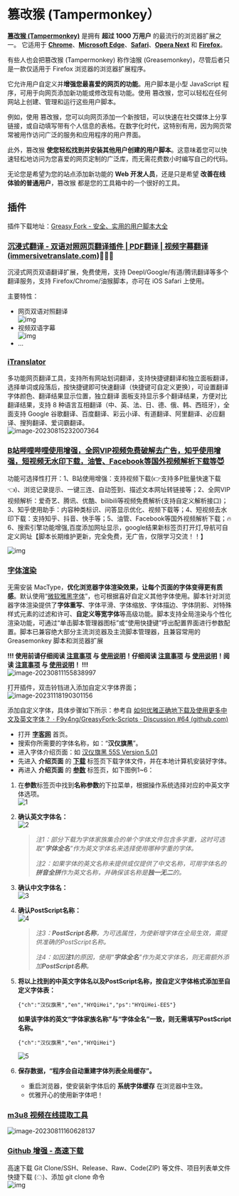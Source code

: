 # 篡改猴 (Tampermonkey）

[**篡改猴 (Tampermonkey)**](https://www.tampermonkey.net/index.php?browser=edge) 是拥有 **超过 1000 万用户** 的最流行的浏览器扩展之一。 它适用于 [**Chrome**](https://www.tampermonkey.net/index.php?browser=chrome)、[**Microsoft Edge**](https://www.tampermonkey.net/index.php?browser=edge)、[**Safari**](https://www.tampermonkey.net/index.php?browser=safari)、[**Opera Next**](https://www.tampermonkey.net/index.php?browser=opera) 和 [**Firefox**](https://www.tampermonkey.net/index.php?browser=firefox)。

有些人也会把篡改猴 (Tampermonkey) 称作油猴 (Greasemonkey)，尽管后者只是一款仅适用于 Firefox 浏览器的浏览器扩展程序。

它允许用户自定义并**增强您最喜爱的网页的功能**。用户脚本是小型 JavaScript 程序，可用于向网页添加新功能或修改现有功能。使用 篡改猴，您可以轻松在任何网站上创建、管理和运行这些用户脚本。

例如，使用 篡改猴，您可以向网页添加一个新按钮，可以快速在社交媒体上分享链接，或自动填写带有个人信息的表格。在数字化时代，这特别有用，因为网页常常被用作访问广泛的服务和应用程序的用户界面。

此外，篡改猴 **使您轻松找到并安装其他用户创建的用户脚本**。这意味着您可以快速轻松地访问为您喜爱的网页定制的广泛库，而无需花费数小时编写自己的代码。

无论您是希望为您的站点添加新功能的 **Web 开发人员**，还是只是希望 **改善在线体验的普通用户**，篡改猴 都是您的工具箱中的一个很好的工具。

## 插件

插件下载地址：[Greasy Fork - 安全、实用的用户脚本大全](https://greasyfork.org/zh-CN)

### [沉浸式翻译 - 双语对照网页翻译插件 | PDF翻译 | 视频字幕翻译 (immersivetranslate.com)](https://immersivetranslate.com/?force=1)🎉🎉🎉

沉浸式网页双语翻译扩展，免费使用，支持 Deepl/Google/有道/腾讯翻译等多个翻译服务，支持 Firefox/Chrome/油猴脚本，亦可在 iOS Safari 上使用。

主要特性：

- 网页双语对照翻译 <br />![img](https://cdn.jsdelivr.net/gh/xihuanxiaorang/img/202404261422473.png)
- 视频双语字幕 <br />![img](https://cdn.jsdelivr.net/gh/xihuanxiaorang/img/202404261422256.png)
- …

### [iTranslator](https://greasyfork.org/zh-CN/scripts/453186-itranslator)

多功能网页翻译工具，支持所有网站划词翻译，支持快捷键翻译和独立面板翻译，选择单词或段落后，按快捷键即可快速翻译（快捷键可自定义更换），可设置翻译字体颜色、翻译结果显示位置，独立翻译 面板支持显示多个翻译结果，方便对比翻译结果，支持 8 种语言互相翻译（中、英、法、日、德、俄、韩、西班牙），全面支持 Google 谷歌翻译、百度翻译、彩云小译、有道翻译、阿里翻译、必应翻译、搜狗翻译、爱词霸翻译。<br />![image-20230815232007364](https://fastly.jsdelivr.net/gh/xihuanxiaorang/img/202308152320406.png)

### [B站哔哩哔哩使用增强，全网VIP视频免费破解去广告，知乎使用增强，短视频无水印下载，油管、Facebook等国外视频解析下载等😈](https://greasyfork.org/zh-CN/scripts/469407-b站哔哩哔哩使用增强-全网vip视频免费破解去广告-知乎使用增强-短视频无水印下载-油管-facebook等国外视频解析下载等)

功能可选择性打开：1、B站使用增强：支持视频下载(👉支持多P批量快速下载👈)、浏览记录提示、一键三连、自动签到、描述文本网址转链接等；2、全网VIP视频解析：爱奇艺、腾讯、优酷、bilibili等视频免费解析(支持自定义解析接口)；3、知乎使用助手：内容种类标识、问答显示优化、视频下载等；4、短视频去水印下载：支持知乎、抖音、快手等；5、油管、Facebook等国外视频解析下载；🔥6、搜索引擎功能增强,百度添加网址显示，google结果新标签页打开灯,导航可自定义网址【脚本长期维护更新，完全免费，无广告，仅限学习交流！！】

![img](https://pic.rmb.bdstatic.com/bjh/d09f94e70e90eb839e9d915aed40006e.png)

### [字体渲染](https://greasyfork.org/zh-CN/scripts/416688-字体渲染-自用脚本)

无需安装 MacType，**优化浏览器字体渲染效果，让每个页面的字体变得更有质感**。默认使用“<u>微软雅黑字体</u>”，也可根据喜好自定义其他字体使用。脚本针对浏览器字体渲染提供了**字体重写**、字体平滑、字体缩放、字体描边、字体阴影、对特殊样式元素的过滤和许可、**自定义等宽字体**等高级功能。脚本支持全局渲染与个性化渲染功能，可通过“单击脚本管理器图标”或“使用快捷键”呼出配置界面进行参数配置。脚本已兼容绝大部分主流浏览器及主流脚本管理器，且兼容常用的 Greasemonkey 脚本和浏览器扩展

**!!! 使用前请仔细阅读 [注意事项](https://greasyfork.org/zh-CN/scripts/416688-字体渲染-自用脚本#warning) 与 [使用说明](https://greasyfork.org/zh-CN/scripts/416688-字体渲染-自用脚本#guide)！仔细阅读 [注意事项](https://greasyfork.org/zh-CN/scripts/416688-字体渲染-自用脚本#warning) 与 [使用说明](https://greasyfork.org/zh-CN/scripts/416688-字体渲染-自用脚本#guide)！阅读 [注意事项](https://greasyfork.org/zh-CN/scripts/416688-字体渲染-自用脚本#warning) 与 [使用说明](https://greasyfork.org/zh-CN/scripts/416688-字体渲染-自用脚本#guide)！ !!!** <br />![image-20230811155838997](https://fastly.jsdelivr.net/gh/xihuanxiaorang/img/202308111559603.png)

打开插件，双击铃铛进入添加自定义字体界面；<br />![image-20231118190301156](https://cdn.jsdelivr.net/gh/xihuanxiaorang/img/202311181935146.png)

添加自定义字体，具体步骤如下所示：参考自 [如何优雅正确地下载及使用更多中文及英文字体？ · F9y4ng/GreasyFork-Scripts · Discussion #64 (github.com)](https://github.com/F9y4ng/GreasyFork-Scripts/discussions/64)

- 打开 **[字客网](https://www.fontke.com/)** 首页。
- 搜索你所需要的字体名称，如：“**汉仪旗黑**”。
- 进入字体介绍页面：如 [汉仪旗黑 55S Version 5.01](https://www.fontke.com/font/165462969)
- 先进入 **介绍页面** 的 **[下载](https://www.fontke.com/font/165462969/download/)** 标签页下载字体文件，并在本地计算机安装好字体。
- 再进入 **介绍页面** 的 **[参数](https://www.fontke.com/font/165462969/detail/)** 标签页，如下图例1~6：

1. 在**参数**标签页中找到**名称参数**的下拉菜单，根据操作系统选择对应的中英文字体选项。<br />![1](https://cdn.jsdelivr.net/gh/xihuanxiaorang/img/202407201411987.png)

2. **确认英文字体名：** <br />![2](https://cdn.jsdelivr.net/gh/xihuanxiaorang/img/202407201413268.png)

   > *注1：部分下载为字体家族集合的单个字体文件包含多字重，这时可选取“**字体全名**”作为英文字体名来选择使用哪种字重的字体。*
   >
   > *注2：如果字体的英文名称未提供或仅提供了中文名称，可用字体名的**拼音全拼**作为英文名称，并确保该名称是**独一无二**的。*

3. **确认中文字体名：** <br />![3](https://cdn.jsdelivr.net/gh/xihuanxiaorang/img/202407201415432.png)

4. **确认PostScript名称：** <br />![4](https://cdn.jsdelivr.net/gh/xihuanxiaorang/img/202407201415990.png)

   > *注3：**PostScript名称**，为可选属性，为使新增字体在全局生效，需提供准确的PostScript名称。*
   >
   > *注4：如因**注1**的原因，使用“**字体全名**”作为英文字体名，则无需额外添加**PostScript名称**。*

5. **将以上找到的中英文字体名以及PostScript名称，按自定义字体格式添加至自定义字体表：**

   ```
   {"ch":"汉仪旗黑","en","HYQiHei","ps":"HYQiHei-EES"}
   ```

   **如果该字体的英文“字体家族名称”与“字体全名”一致，则无需填写PostScript名称。**

   ```
   {"ch":"汉仪旗黑","en","HYQiHei"}
   ```

   ![5](https://cdn.jsdelivr.net/gh/xihuanxiaorang/img/202407201426281.png)

6. **保存数据，“程序会自动重建字体列表全局缓存”。**

   - 重启浏览器，使安装新字体后的 **系统字体缓存** 在浏览器中生效。
   - 优雅开心的使用新字体吧！

### [m3u8 视频在线提取工具](https://blog.luckly-mjw.cn/tool-show/m3u8-downloader/index.html)

<img src="https://fastly.jsdelivr.net/gh/xihuanxiaorang/img/202308111606225.png" alt="image-20230811160628137" />

### [Github 增强 - 高速下载](https://greasyfork.org/zh-CN/scripts/412245-github-增强-高速下载)

高速下载 Git Clone/SSH、Release、Raw、Code(ZIP) 等文件、项目列表单文件快捷下载 (☁)、添加 git clone 命令 <br /> ![img](https://greasyfork.s3.us-east-2.amazonaws.com/r8prrctxxlsdsvdjwx6pb49vlrf3)

